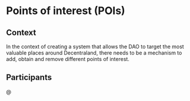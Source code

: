 # Points of interest (POIs)

## Context

In the context of creating a system that allows the DAO to target the most valuable places around Decentraland, there needs to be a mechanism to add, obtain and remove different points of interest.


## Participants

@
